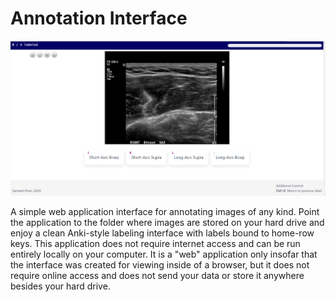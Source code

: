 # Annotation Interface

![A screenshot of the Anki-style labeling interface of the repository software](/static/assets/interface-screenshot.png)

A simple web application interface for annotating images of any kind. 
Point the application to the folder where images are stored on your hard drive and enjoy a clean Anki-style labeling interface with labels bound to home-row keys.
This application does not require internet access and can be run entirely locally on your computer.
It is a "web" application only insofar that the interface was created for viewing inside of a browser, but it does not require online access and does not send your data or store it anywhere besides your hard drive.


